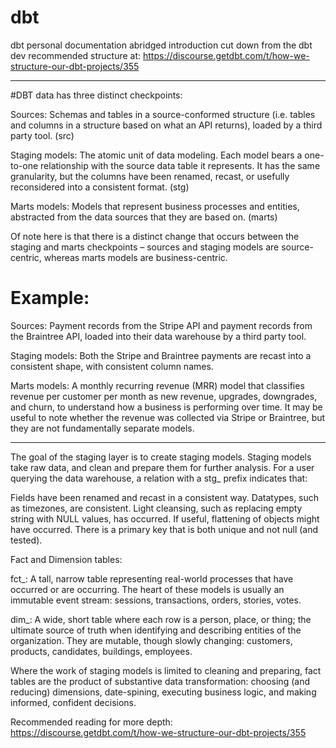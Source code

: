 # dbt
dbt personal documentation
abridged introduction cut down from the dbt dev recommended structure at:
https://discourse.getdbt.com/t/how-we-structure-our-dbt-projects/355
__________________
#DBT data has three distinct checkpoints: 

Sources: Schemas and tables in a source-conformed structure 
(i.e. tables and columns in a structure based on what an API 
returns), loaded by a third party tool. (src)

Staging models: The atomic unit of data modeling. Each model bears 
a one-to-one relationship with the source data table it represents. 
It has the same granularity, but the columns have been renamed, 
recast, or usefully reconsidered into a consistent format. (stg)

Marts models: Models that represent business processes and entities, 
abstracted from the data sources that they are based on. (marts)

Of note here is that there is a distinct change that occurs between 
the staging and marts checkpoints – sources and staging models 
are source-centric, whereas marts models are business-centric.

# Example: 

Sources: Payment records from the Stripe API and payment records 
from the Braintree API, loaded into their data warehouse by 
a third party tool.

Staging models: Both the Stripe and Braintree payments are recast 
into a consistent shape, with consistent column names.

Marts models: A monthly recurring revenue (MRR) model that classifies 
revenue per customer per month as new revenue, upgrades, downgrades, 
and churn, to understand how a business is performing over time. 
It may be useful to note whether the revenue was collected via Stripe 
or Braintree, but they are not fundamentally separate models.
_____________________

The goal of the staging layer is to create staging models. Staging 
models take raw data, and clean and prepare them for further analysis. 
For a user querying the data warehouse, a relation with a stg_ prefix 
indicates that:

Fields have been renamed and recast in a consistent way.
Datatypes, such as timezones, are consistent.
Light cleansing, such as replacing empty string with NULL values, has 
occurred.
If useful, flattening of objects might have occurred.
There is a primary key that is both unique and not null (and tested).


Fact and Dimension tables: 

fct_<verb>: A tall, narrow table representing real-world processes 
  that have occurred or are occurring. The heart of these models 
  is usually an immutable event stream: sessions, transactions, 
  orders, stories, votes.

dim_<noun>: A wide, short table where each row is a person, place,
or thing; the ultimate source of truth when identifying and describing 
entities of the organization. They are mutable, though slowly changing: 
customers, products, candidates, buildings, employees.

Where the work of staging models is limited to cleaning and preparing, 
fact tables are the product of substantive data transformation: choosing 
(and reducing) dimensions, date-spining, executing business logic, 
and making informed, confident decisions.








Recommended reading for more depth:
https://discourse.getdbt.com/t/how-we-structure-our-dbt-projects/355

